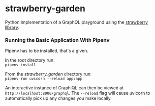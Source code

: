 # strawberry-garden
Python implementation of a GraphQL playground using the [strawberry library](https://github.com/strawberry-graphql/strawberry).


### Running the Basic Application With Pipenv
Pipenv has to be installed, that's a given.

In the root directory run:  
`pipenv install`

From the *strawberry_garden* directory run:  
`pipenv run uvicorn --reload app:app`

An interactive instance of GraphiQL can then be viewed at `http://localhost:8000/graphql`.
The `--reload` flag will cause uvicorn to automatically pick up any changes you make locally.
